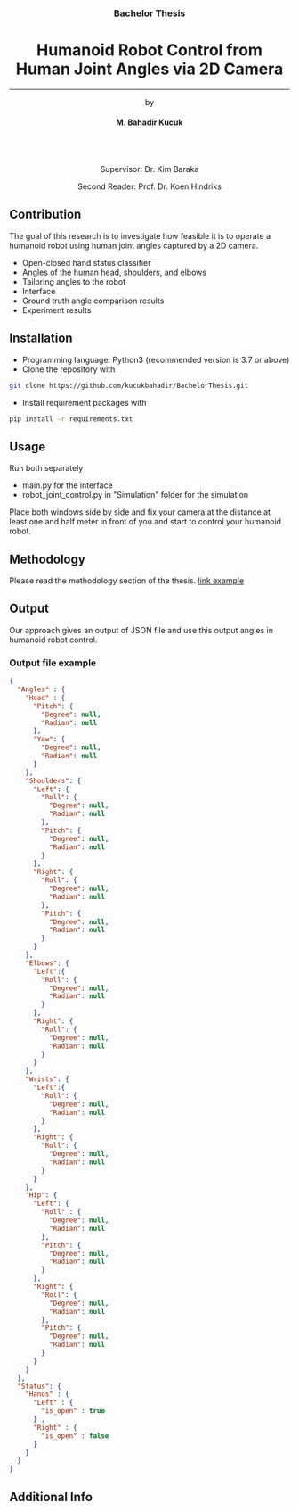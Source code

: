 <h3 align="center">Bachelor Thesis</h3>
<h1 align="center">Humanoid Robot Control from Human Joint Angles via 2D Camera</h1>

---

<p align="center">by</p>

<h4 align="center">M. Bahadir Kucuk</h4>

<br>
<br>

<p align="center">Supervisor: Dr. Kim Baraka</p>
<p align="center">Second Reader: Prof. Dr. Koen Hindriks</p>

## Contribution
The goal of this research is to investigate how feasible it is to operate a humanoid robot using human joint angles captured by a 2D camera. 
- Open-closed hand status classifier
- Angles of the human head, shoulders, and elbows
- Tailoring angles to the robot
- Interface
- Ground truth angle comparison results
- Experiment results
## Installation
- Programming language: Python3 (recommended version is 3.7 or above)
- Clone the repository with
```bash
git clone https://github.com/kucukbahadir/BachelorThesis.git
```
- Install requirement packages with
```bash
pip install -r requirements.txt
```

## Usage
Run both separately
- main.py for the interface
- robot_joint_control.py in "Simulation" folder for the simulation

Place both windows side by side and fix your camera at the distance at least one and half meter in front of you and start to control your humanoid robot.


## Methodology
Please read the methodology section of the thesis.
[link example](M_Bahadir_Kucuk_mkk332_Bachelor_Thesis.pdf)


## Output
Our approach gives an output of JSON file and use this output angles in humanoid robot control.

### Output file example 
```json
{
  "Angles" : {
    "Head" : {
      "Pitch": {
        "Degree": null,
        "Radian": null
      },
      "Yaw": {
        "Degree": null,
        "Radian": null
      }
    },
    "Shoulders": {
      "Left": {
        "Roll": {
          "Degree": null,
          "Radian": null
        },
        "Pitch": {
          "Degree": null,
          "Radian": null
        }
      },
      "Right": {
        "Roll": {
          "Degree": null,
          "Radian": null
        },
        "Pitch": {
          "Degree": null,
          "Radian": null
        }
      }
    },
    "Elbows": {
      "Left":{
        "Roll": {
          "Degree": null,
          "Radian": null
        }
      },
      "Right": {
        "Roll": {
          "Degree": null,
          "Radian": null
        }
      }
    },
    "Wrists": {
      "Left":{
        "Roll": {
          "Degree": null,
          "Radian": null
        }
      },
      "Right": {
        "Roll": {
          "Degree": null,
          "Radian": null
        }
      }
    },
    "Hip": {
      "Left": {
        "Roll" : {
          "Degree": null,
          "Radian": null
        },
        "Pitch": {
          "Degree": null,
          "Radian": null
        }
      },
      "Right": {
        "Roll": {
          "Degree": null,
          "Radian": null
        },
        "Pitch": {
          "Degree": null,
          "Radian": null
        }
      }
    }
  },
  "Status": {
    "Hands" : {
      "Left" : {
        "is_open" : true
      } ,
      "Right" : {
        "is_open" : false
      }
    }
  }
}
```

## Additional Info
